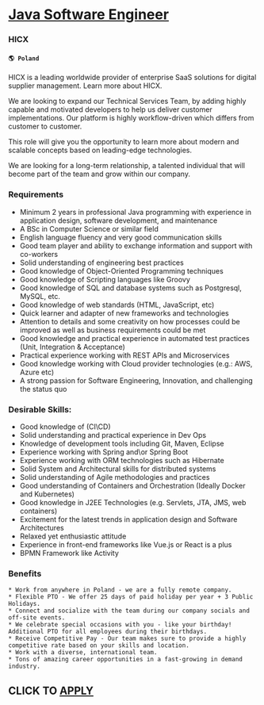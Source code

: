 # [Java Software Engineer](https://www.remotewlb.com/apply/java-software-engineer-80336)  
### HICX  
#### `🌎 Poland`  

HICX is a leading worldwide provider of enterprise SaaS solutions for digital supplier management. Learn more about HICX.

We are looking to expand our Technical Services Team, by adding highly capable and motivated developers to help us deliver customer implementations. Our platform is highly workflow-driven which differs from customer to customer.

This role will give you the opportunity to learn more about modern and scalable concepts based on leading-edge technologies.

We are looking for a long-term relationship, a talented individual that will become part of the team and grow within our company.

### Requirements

  * Minimum 2 years in professional Java programming with experience in application design, software development, and maintenance
  * A BSc in Computer Science or similar field
  * English language fluency and very good communication skills
  * Good team player and ability to exchange information and support with co-workers
  * Solid understanding of engineering best practices
  * Good knowledge of Object-Oriented Programming techniques
  * Good knowledge of Scripting languages like Groovy
  * Good knowledge of SQL and database systems such as Postgresql, MySQL, etc.
  * Good knowledge of web standards (HTML, JavaScript, etc)
  * Quick learner and adapter of new frameworks and technologies
  * Attention to details and some creativity on how processes could be improved as well as business requirements could be met
  * Good knowledge and practical experience in automated test practices (Unit, Integration & Acceptance)
  * Practical experience working with REST APIs and Microservices
  * Good knowledge working with Cloud provider technologies (e.g.: AWS, Azure etc)
  * A strong passion for Software Engineering, Innovation, and challenging the status quo

### Desirable Skills:

  * Good knowledge of (CI\CD)
  * Solid understanding and practical experience in Dev Ops
  * Knowledge of development tools including Git, Maven, Eclipse
  * Experience working with Spring and\or Spring Boot
  * Experience working with ORM technologies such as Hibernate
  * Solid System and Architectural skills for distributed systems
  * Solid understanding of Agile methodologies and practices
  * Good understanding of Containers and Orchestration (Ideally Docker and Kubernetes)
  * Good knowledge in J2EE Technologies (e.g. Servlets, JTA, JMS, web containers)
  * Excitement for the latest trends in application design and Software Architectures
  * Relaxed yet enthusiastic attitude
  * Experience in front-end frameworks like Vue.js or React is a plus
  * BPMN Framework like Activity

### Benefits

    * Work from anywhere in Poland - we are a fully remote company.
    * Flexible PTO - We offer 25 days of paid holiday per year + 3 Public Holidays.
    * Connect and socialize with the team during our company socials and off-site events. 
    * We celebrate special occasions with you - like your birthday! Additional PTO for all employees during their birthdays. 
    * Receive Competitive Pay - Our team makes sure to provide a highly competitive rate based on your skills and location.
    * Work with a diverse, international team.
    * Tons of amazing career opportunities in a fast-growing in demand industry. 

  
## CLICK TO [APPLY](https://www.remotewlb.com/apply/java-software-engineer-80336)

